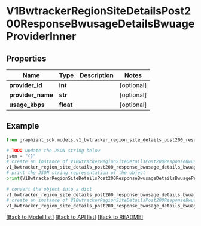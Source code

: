 # V1BwtrackerRegionSiteDetailsPost200ResponseBwusageDetailsBwuageProviderInner


## Properties

Name | Type | Description | Notes
------------ | ------------- | ------------- | -------------
**provider_id** | **int** |  | [optional] 
**provider_name** | **str** |  | [optional] 
**usage_kbps** | **float** |  | [optional] 

## Example

```python
from graphiant_sdk.models.v1_bwtracker_region_site_details_post200_response_bwusage_details_bwuage_provider_inner import V1BwtrackerRegionSiteDetailsPost200ResponseBwusageDetailsBwuageProviderInner

# TODO update the JSON string below
json = "{}"
# create an instance of V1BwtrackerRegionSiteDetailsPost200ResponseBwusageDetailsBwuageProviderInner from a JSON string
v1_bwtracker_region_site_details_post200_response_bwusage_details_bwuage_provider_inner_instance = V1BwtrackerRegionSiteDetailsPost200ResponseBwusageDetailsBwuageProviderInner.from_json(json)
# print the JSON string representation of the object
print(V1BwtrackerRegionSiteDetailsPost200ResponseBwusageDetailsBwuageProviderInner.to_json())

# convert the object into a dict
v1_bwtracker_region_site_details_post200_response_bwusage_details_bwuage_provider_inner_dict = v1_bwtracker_region_site_details_post200_response_bwusage_details_bwuage_provider_inner_instance.to_dict()
# create an instance of V1BwtrackerRegionSiteDetailsPost200ResponseBwusageDetailsBwuageProviderInner from a dict
v1_bwtracker_region_site_details_post200_response_bwusage_details_bwuage_provider_inner_from_dict = V1BwtrackerRegionSiteDetailsPost200ResponseBwusageDetailsBwuageProviderInner.from_dict(v1_bwtracker_region_site_details_post200_response_bwusage_details_bwuage_provider_inner_dict)
```
[[Back to Model list]](../README.md#documentation-for-models) [[Back to API list]](../README.md#documentation-for-api-endpoints) [[Back to README]](../README.md)


